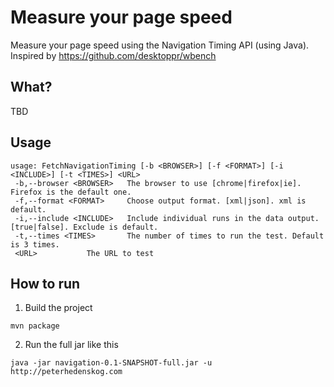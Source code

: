 # Measure your page speed

Measure your page speed using the Navigation Timing API (using Java). Inspired by https://github.com/desktoppr/wbench

## What?
TBD

## Usage

```
usage: FetchNavigationTiming [-b <BROWSER>] [-f <FORMAT>] [-i <INCLUDE>] [-t <TIMES>] <URL>
 -b,--browser <BROWSER>   The browser to use [chrome|firefox|ie]. Firefox is the default one.
 -f,--format <FORMAT>     Choose output format. [xml|json]. xml is default.
 -i,--include <INCLUDE>   Include individual runs in the data output. [true|false]. Exclude is default.
 -t,--times <TIMES>       The number of times to run the test. Default is 3 times.
 <URL>           The URL to test
```

## How to run 

1. Build the project
```
mvn package
```

2. Run the full jar like this
```
java -jar navigation-0.1-SNAPSHOT-full.jar -u http://peterhedenskog.com
```


